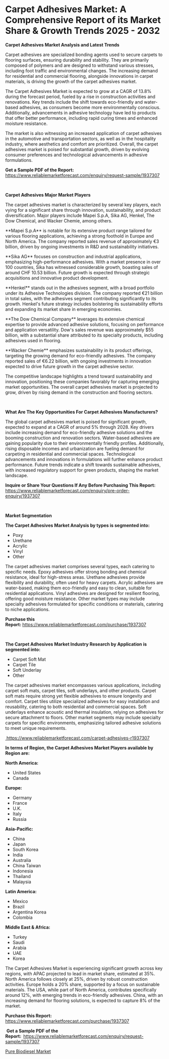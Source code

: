 <p><h1>Carpet Adhesives Market: A Comprehensive Report of its Market Share & Growth Trends 2025 - 2032</h1></p><p><strong>Carpet Adhesives Market Analysis and Latest Trends</strong></p>
<p><p>Carpet adhesives are specialized bonding agents used to secure carpets to flooring surfaces, ensuring durability and stability. They are primarily composed of polymers and are designed to withstand various stresses, including foot traffic and environmental changes. The increasing demand for residential and commercial flooring, alongside innovations in carpet materials, is driving the growth of the carpet adhesives market.</p><p>The Carpet Adhesives Market is expected to grow at a CAGR of 13.8% during the forecast period, fueled by a rise in construction activities and renovations. Key trends include the shift towards eco-friendly and water-based adhesives, as consumers become more environmentally conscious. Additionally, advancements in adhesive technology have led to products that offer better performance, including rapid curing times and enhanced moisture resistance. </p><p>The market is also witnessing an increased application of carpet adhesives in the automotive and transportation sectors, as well as in the hospitality industry, where aesthetics and comfort are prioritized. Overall, the carpet adhesives market is poised for substantial growth, driven by evolving consumer preferences and technological advancements in adhesive formulations.</p></p>
<p><strong>Get a Sample PDF of the Report:&nbsp;</strong> <a href="https://www.reliablemarketforecast.com/enquiry/request-sample/1937307?utm_campaign=3176&utm_medium=2&utm_source=Github&utm_content=ia&utm_term=01042025&utm_id=carpet-adhesives">https://www.reliablemarketforecast.com/enquiry/request-sample/1937307</a></p>
<p>&nbsp;</p>
<p><strong>Carpet Adhesives Major Market Players</strong></p>
<p><p>The carpet adhesives market is characterized by several key players, each vying for a significant share through innovation, sustainability, and product diversification. Major players include Mapei S.p.A, Sika AG, Henkel, The Dow Chemical, and Wacker Chemie, among others.</p><p>**Mapei S.p.A** is notable for its extensive product range tailored for various flooring applications, achieving a strong foothold in Europe and North America. The company reported sales revenue of approximately €3 billion, driven by ongoing investments in R&D and sustainability initiatives.</p><p>**Sika AG** focuses on construction and industrial applications, emphasizing high-performance adhesives. With a market presence in over 100 countries, Sika has witnessed considerable growth, boasting sales of around CHF 10.53 billion. Future growth is expected through strategic acquisitions and innovative product development.</p><p>**Henkel** stands out in the adhesives segment, with a broad portfolio under its Adhesive Technologies division. The company reported €21 billion in total sales, with the adhesives segment contributing significantly to its growth. Henkel's future strategy includes bolstering its sustainability efforts and expanding its market share in emerging economies.</p><p>**The Dow Chemical Company** leverages its extensive chemical expertise to provide advanced adhesive solutions, focusing on performance and application versatility. Dow's sales revenue was approximately $55 billion, with a substantial share attributed to its specialty products, including adhesives used in flooring.</p><p>**Wacker Chemie** emphasizes sustainability in its product offerings, targeting the growing demand for eco-friendly adhesives. The company reported sales of €6.22 billion, with ongoing investments in innovation expected to drive future growth in the carpet adhesive sector.</p><p>The competitive landscape highlights a trend toward sustainability and innovation, positioning these companies favorably for capturing emerging market opportunities. The overall carpet adhesives market is projected to grow, driven by rising demand in the construction and flooring sectors.</p></p>
<p>&nbsp;</p>
<p><strong>What Are The Key Opportunities For Carpet Adhesives Manufacturers?</strong></p>
<p><p>The global carpet adhesives market is poised for significant growth, expected to expand at a CAGR of around 5% through 2028. Key drivers include increasing demand for eco-friendly adhesive solutions and the booming construction and renovation sectors. Water-based adhesives are gaining popularity due to their environmentally friendly profiles. Additionally, rising disposable incomes and urbanization are fueling demand for carpeting in residential and commercial spaces. Technological advancements and innovations in formulations will further enhance product performance. Future trends indicate a shift towards sustainable adhesives, with increased regulatory support for green products, shaping the market landscape.</p></p>
<p><strong>Inquire or Share Your Questions If Any Before Purchasing This Report:</strong> <a href="https://www.reliablemarketforecast.com/enquiry/pre-order-enquiry/1937307?utm_campaign=3176&utm_medium=2&utm_source=Github&utm_content=ia&utm_term=01042025&utm_id=carpet-adhesives">https://www.reliablemarketforecast.com/enquiry/pre-order-enquiry/1937307</a></p>
<p>&nbsp;</p>
<p><strong>Market Segmentation</strong></p>
<p><strong>The Carpet Adhesives Market Analysis by types is segmented into:</strong></p>
<p><ul><li>Poxy</li><li>Urethane</li><li>Acrylic</li><li>Vinyl</li><li>Other</li></ul></p>
<p><p>The carpet adhesives market comprises several types, each catering to specific needs. Epoxy adhesives offer strong bonding and chemical resistance, ideal for high-stress areas. Urethane adhesives provide flexibility and durability, often used for heavy carpets. Acrylic adhesives are water-based, making them eco-friendly and easy to clean, suitable for residential applications. Vinyl adhesives are designed for resilient flooring, offering good moisture resistance. Other market types may include specialty adhesives formulated for specific conditions or materials, catering to niche applications.</p></p>
<p><strong>Purchase this Report:&nbsp;</strong><a href="https://www.reliablemarketforecast.com/purchase/1937307?utm_campaign=3176&utm_medium=2&utm_source=Github&utm_content=ia&utm_term=01042025&utm_id=carpet-adhesives">https://www.reliablemarketforecast.com/purchase/1937307</a></p>
<p>&nbsp;</p>
<p><strong>The Carpet Adhesives Market Industry Research by Application is segmented into:</strong></p>
<p><ul><li>Carpet Soft Mat</li><li>Carpet Tile</li><li>Soft Underlay</li><li>Other</li></ul></p>
<p><p>The carpet adhesives market encompasses various applications, including carpet soft mats, carpet tiles, soft underlays, and other products. Carpet soft mats require strong yet flexible adhesives to ensure longevity and comfort. Carpet tiles utilize specialized adhesives for easy installation and reusability, catering to both residential and commercial spaces. Soft underlays enhance acoustic and thermal insulation, relying on adhesives for secure attachment to floors. Other market segments may include specialty carpets for specific environments, emphasizing tailored adhesive solutions to meet unique requirements.</p></p>
<p><a href="https://www.reliablemarketforecast.com/carpet-adhesives-r1937307?utm_campaign=3176&utm_medium=2&utm_source=Github&utm_content=ia&utm_term=01042025&utm_id=carpet-adhesives">&nbsp;https://www.reliablemarketforecast.com/carpet-adhesives-r1937307</a></p>
<p><strong>In terms of Region, the Carpet Adhesives Market Players available by Region are:</strong></p>
<p>
    <p> <strong> North America: </strong>
        <ul>
            <li>United States</li>
            <li>Canada</li>
        </ul>
        </p> 
    <p> <strong> Europe: </strong>
        <ul>
            <li>Germany</li>
            <li>France</li>
            <li>U.K.</li>
            <li>Italy</li>
            <li>Russia</li>
        </ul>
        </p> 
    <p> <strong> Asia-Pacific: </strong>
        <ul>
            <li>China</li>
            <li>Japan</li>
            <li>South Korea</li>
            <li>India</li>
            <li>Australia</li>
            <li>China Taiwan</li>
            <li>Indonesia</li>
            <li>Thailand</li>
            <li>Malaysia</li>
        </ul>
        </p> 
    <p> <strong> Latin America: </strong>
        <ul>
            <li>Mexico</li>
            <li>Brazil</li>
            <li>Argentina Korea</li>
            <li>Colombia</li>
        </ul>
        </p> 
    <p> <strong> Middle East & Africa: </strong>
        <ul>
            <li>Turkey</li>
            <li>Saudi</li>
            <li>Arabia</li>
            <li>UAE</li>
            <li>Korea</li>
        </ul>
    </p>
    </p>
<p><p>The Carpet Adhesives Market is experiencing significant growth across key regions, with APAC projected to lead in market share, estimated at 35%. North America follows closely at 25%, driven by robust construction activities. Europe holds a 20% share, supported by a focus on sustainable materials. The USA, while part of North America, contributes specifically around 12%, with emerging trends in eco-friendly adhesives. China, with an increasing demand for flooring solutions, is expected to capture 8% of the market.</p></p>
<p><strong>Purchase this Report: </strong><a href="https://www.reliablemarketforecast.com/purchase/1937307?utm_campaign=3176&utm_medium=2&utm_source=Github&utm_content=ia&utm_term=01042025&utm_id=carpet-adhesives">https://www.reliablemarketforecast.com/purchase/1937307</a></p>
<p>&nbsp;<strong>Get a Sample PDF of the Report:&nbsp;&nbsp;</strong><a href="https://www.reliablemarketforecast.com/enquiry/request-sample/1937307?utm_campaign=3176&utm_medium=2&utm_source=Github&utm_content=ia&utm_term=01042025&utm_id=carpet-adhesives">https://www.reliablemarketforecast.com/enquiry/request-sample/1937307</a></p>
<p><strong></strong></p>
<p><p><a href="https://github.com/ijffseandy/Market-Research-Report-List-1/blob/main/pure-biodiesel-market.md?utm_campaign=3176&utm_medium=2&utm_source=Github&utm_content=ia&utm_term=01042025&utm_id=carpet-adhesives">Pure Biodiesel Market</a></p></p>